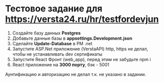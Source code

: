 
# Тестовое задание для https://versta24.ru/hr/testfordevjun


1. Создайте базу данных **Postgres**
2. Добавьте данные базы в **appsettings.Development.json**
3. Сделайте **Update-Database** в PM .net
4. Запустите ASP.Net приложение (VerstaAPI) http, https не делал, чтобы не устанавливать dev сертификаты
5. Запустите React Фронт (web_app), перед этим не забудьте npm i
6. React приложение на **3000 порту**, бэк - 5001

Аунтификацию и авторизацию не делал т.к. не указано в задании.
